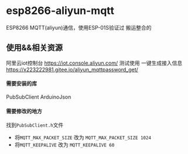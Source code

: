 # esp8266-aliyun-mqtt
ESP8266 MQTT(aliyun)通信，使用ESP-01S验证过
搬运整合的
## 使用&&相关资源
阿里云iot控制台 https://iot.console.aliyun.com/
测试使用 一键生成接入信息 https://x223222981.gitee.io/aliyun_mqttpassword_get/

#### 需要安装的库
PubSubClient
ArduinoJson
#### 需要修改的地方
找到`PubSubClient.h`文件
- 将`MQTT_MAX_PACKET_SIZE` 改为 `MQTT_MAX_PACKET_SIZE 1024`
- 将`MQTT_KEEPALIVE` 改为 `MQTT_KEEPALIVE 60`

